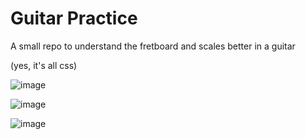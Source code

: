 # Guitar Practice

A small repo to understand the fretboard and scales better in a guitar

(yes, it's all css)

![image](https://github.com/carlobagnoli/guitar_practice/assets/55559805/0c4e68e2-b3ed-4904-8a6d-ddff6a57c1d7)

![image](https://github.com/carlobagnoli/guitar_practice/assets/55559805/f53f24f9-ba1e-4929-b237-6accc95de451)

![image](https://github.com/carlobagnoli/guitar_practice/assets/55559805/3cf7e8c7-33c9-4859-bcef-6a66a551ecf8)

